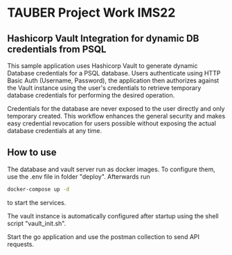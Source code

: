 # TAUBER Project Work IMS22

## Hashicorp Vault Integration for dynamic DB credentials from PSQL

This sample application uses Hashicorp Vault to generate dynamic Database credentials for a PSQL database. Users authenticate using HTTP Basic Auth (Username, Password), the application then authorizes against the Vault instance using the user's credentials to retrieve temporary database credentials for performing the desired operation.

Credentials for the database are never exposed to the user directly and only temporary created. This workflow enhances the general security and makes easy credential revocation for users possible without exposing the actual database credentials at any time.

## How to use

The database and vault server run as docker images. To configure them, use the .env file in folder "deploy". Afterwards run 
```bash
docker-compose up -d
```
to start the services.

The vault instance is automatically configured after startup using the shell script "vault_init.sh".

Start the go application and use the postman collection to send API requests.